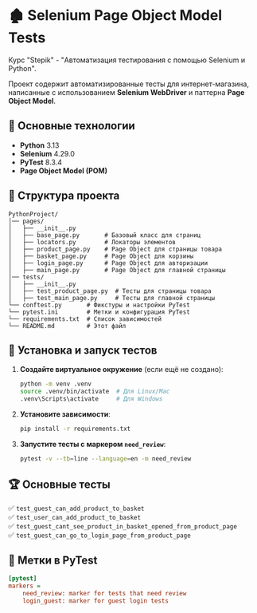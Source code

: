 # 🏚 Selenium Page Object Model Tests

Курс "Stepik" - "Автоматизация тестирования с помощью Selenium и Python".

Проект содержит автоматизированные тесты для интернет-магазина, написанные с использованием **Selenium WebDriver** и паттерна **Page Object Model**.

## 📌 Основные технологии
- **Python** 3.13
- **Selenium** 4.29.0
- **PyTest** 8.3.4
- **Page Object Model (POM)**

## 📂 Структура проекта
```
PythonProject/
│── pages/
│   ├── __init__.py
│   ├── base_page.py       # Базовый класс для страниц
│   ├── locators.py        # Локаторы элементов
│   ├── product_page.py    # Page Object для страницы товара
│   ├── basket_page.py     # Page Object для корзины
│   ├── login_page.py      # Page Object для авторизации
│   ├── main_page.py       # Page Object для главной страницы
│── tests/
│   ├── __init__.py
│   ├── test_product_page.py  # Тесты для страницы товара
│   ├── test_main_page.py     # Тесты для главной страницы
└── conftest.py       # Фикстуры и настройки PyTest
└── pytest.ini        # Метки и конфигурация PyTest
└── requirements.txt  # Список зависимостей
└── README.md         # Этот файл
```

## 🚀 Установка и запуск тестов

1. **Создайте виртуальное окружение** (если ещё не создано):
   ```sh
   python -m venv .venv
   source .venv/bin/activate  # Для Linux/Mac
   .venv\Scripts\activate     # Для Windows
   ```

2. **Установите зависимости**:
   ```sh
   pip install -r requirements.txt
   ```

3. **Запустите тесты с маркером `need_review`**:
   ```sh
   pytest -v --tb=line --language=en -m need_review
   ```

## 🏆 Основные тесты
✅ `test_guest_can_add_product_to_basket`  
✅ `test_user_can_add_product_to_basket`  
✅ `test_guest_cant_see_product_in_basket_opened_from_product_page`  
✅ `test_guest_can_go_to_login_page_from_product_page`  

## 🔖 Метки в PyTest
```ini
[pytest]
markers =
    need_review: marker for tests that need review
    login_guest: marker for guest login tests
```

